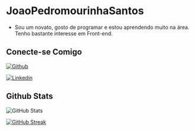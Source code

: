 # JoaoPedromourinhaSantos

- Sou um novato, gosto de programar e estou aprendendo muito na área. Tenho bastante interesse em Front-end. 

## Conecte-se Comigo
[![Github](https://img.shields.io/badge/Github-000?style=for-the-badge&logo=Github&logoColor=0E76A8)](https://github.com/JoaoPedromourinhaSantos/) 

[![Linkedin](https://img.shields.io/badge/Linkedin-000?style=for-the-badge&logo=Linkedin&logoColor=0E76A8)](https://www.linkedin.com/in/JoaoPedromourinhaSantos/) 

## Github Stats
![GitHub Stats](https://github-readme-stats.vercel.app/api?username=JoaoPedromourinhaSantos&theme=transparent&bg_color=000&border_color=#4747d1&show_icons=true&icon_color=#4747d1&title_color=fff&text_color=FFF&hide_title=true)

[![GitHub Streak](https://streak-stats.demolab.com/?user=JoaoPedromourinhaSantos&theme=bear&background=000&border=#4747d1&dates=FFF)](https://github.com/JoaoPedromourinhaSantos)
